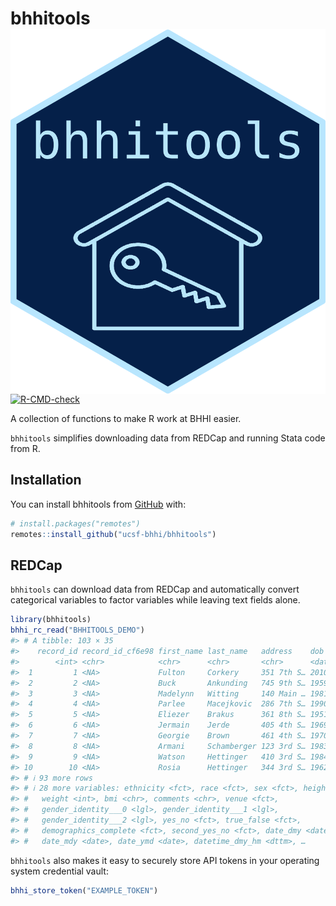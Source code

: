 
<!-- README.md is generated from README.Rmd. Please edit that file -->

# bhhitools <img src="man/figures/logo.png" align="right" />

<!-- badges: start -->

[![R-CMD-check](https://github.com/ucsf-bhhi/bhhitools/actions/workflows/R-CMD-check.yaml/badge.svg)](https://github.com/ucsf-bhhi/bhhitools/actions/workflows/R-CMD-check.yaml)
<!-- badges: end -->

A collection of functions to make R work at BHHI easier.

`bhhitools` simplifies downloading data from REDCap and running Stata
code from R.

## Installation

You can install bhhitools from
[GitHub](https://github.com/ucsf-bhhi/bhhitools) with:

``` r
# install.packages("remotes")
remotes::install_github("ucsf-bhhi/bhhitools")
```

## REDCap

`bhhitools` can download data from REDCap and automatically convert
categorical variables to factor variables while leaving text fields
alone.

``` r
library(bhhitools)
bhhi_rc_read("BHHITOOLS_DEMO")
#> # A tibble: 103 × 35
#>    record_id record_id_cf6e98 first_name last_name   address    dob        age  
#>        <int> <chr>            <chr>      <chr>       <chr>      <date>     <chr>
#>  1         1 <NA>             Fulton     Corkery     351 7th S… 2010-11-05 12   
#>  2         2 <NA>             Buck       Ankunding   745 9th S… 1959-08-23 63   
#>  3         3 <NA>             Madelynn   Witting     140 Main … 1981-01-16 42   
#>  4         4 <NA>             Parlee     Macejkovic  286 7th S… 1990-03-26 33   
#>  5         5 <NA>             Eliezer    Brakus      361 8th S… 1951-05-24 72   
#>  6         6 <NA>             Jermain    Jerde       405 4th S… 1969-11-25 53   
#>  7         7 <NA>             Georgie    Brown       461 4th S… 1970-12-28 52   
#>  8         8 <NA>             Armani     Schamberger 123 3rd S… 1983-06-24 40   
#>  9         9 <NA>             Watson     Hettinger   410 3rd S… 1984-04-15 39   
#> 10        10 <NA>             Rosia      Hettinger   344 3rd S… 1962-02-10 61   
#> # ℹ 93 more rows
#> # ℹ 28 more variables: ethnicity <fct>, race <fct>, sex <fct>, height <dbl>,
#> #   weight <int>, bmi <chr>, comments <chr>, venue <fct>,
#> #   gender_identity___0 <lgl>, gender_identity___1 <lgl>,
#> #   gender_identity___2 <lgl>, yes_no <fct>, true_false <fct>,
#> #   demographics_complete <fct>, second_yes_no <fct>, date_dmy <date>,
#> #   date_mdy <date>, date_ymd <date>, datetime_dmy_hm <dttm>, …
```

`bhhitools` also makes it easy to securely store API tokens in your
operating system credential vault:

``` r
bhhi_store_token("EXAMPLE_TOKEN")
```
